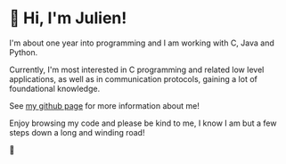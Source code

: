 # :wave: Hi, I'm Julien!

I'm about one year into programming and I am working with C, Java and Python.  

Currently, I'm most interested in C programming and related low level applications, as well as in communication protocols, 
gaining a lot of foundational knowledge.

See [my github page](https://julien-zigan.github.io) for more information about me!

Enjoy browsing my code and please be kind to me, I know I am but a few steps down a long and winding road!

🌱




